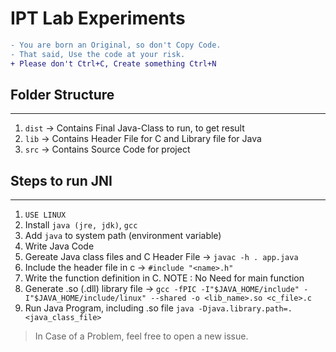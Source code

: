 # IPT Lab Experiments

```diff
- You are born an Original, so don't Copy Code.
- That said, Use the code at your risk.
+ Please don't Ctrl+C, Create something Ctrl+N
```

## Folder Structure
---
1. `dist` -> Contains Final Java-Class to run, to get result
2. `lib` -> Contains Header File for C and Library file for Java
3. `src` -> Contains Source Code for project


## Steps to run JNI
---
1. `USE LINUX`
2. Install `java (jre, jdk)`, `gcc`
3. Add `java` to system path (environment variable)
4. Write Java Code
5. Gereate Java class files and C Header File -> `javac -h . app.java`
6. Include the header file in c -> `#include "<name>.h"`
7. Write the function definition in C. NOTE : No Need for main function
8. Generate .so (.dll) library file -> `gcc -fPIC -I"$JAVA_HOME/include" -I"$JAVA_HOME/include/linux" --shared -o <lib_name>.so <c_file>.c`
9. Run Java Program, including .so file `java -Djava.library.path=. <java_class_file>`



> In Case of a Problem, feel free to open a new issue.